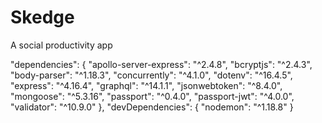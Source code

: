 # Skedge

A social productivity app

"dependencies": {
    "apollo-server-express": "^2.4.8",
    "bcryptjs": "^2.4.3",
    "body-parser": "^1.18.3",
    "concurrently": "^4.1.0",
    "dotenv": "^16.4.5",
    "express": "^4.16.4",
    "graphql": "^14.1.1",
    "jsonwebtoken": "^8.4.0",
    "mongoose": "^5.3.16",
    "passport": "^0.4.0",
    "passport-jwt": "^4.0.0",
    "validator": "^10.9.0"
},
"devDependencies": {
    "nodemon": "^1.18.8"
}
